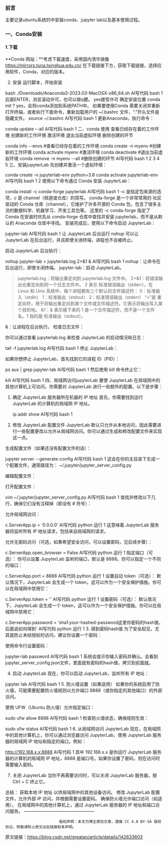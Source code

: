 ### 前言

主要记录ubuntu系统的中安装conda、jupyter lab以及基本使用过程。

### 一、Conda安装

#### 1.下载

**Conda 网站：**考虑下载速度，采用国内清华镜像 https://mirrors.tuna.tsinghua.edu.cn/
在下载链接下方，获取下载链接，选择应用软件，Conda，对应的版本。


2. 安装
运行脚本，开始安装

bash ./Downloads/Anaconda3-2023.03-MacOSX-x86_64.sh
AI写代码
bash
1
后面ENTER，浏览滚动许可，也可以按q健。
yes接受许可
确定安装位置
conda init ? yes，会将conda添加到系统PATH中。
如果要使用Conda 需要关闭并重新打开终端，或者执行下面命令，重新加载用户的 ~/.bashrc 文件，“.”开头文件是隐藏文件。
source ~/.bashrc
AI写代码
bash
1
更新Anaconda，执行命令：

conda update --all
AI写代码
bash
1
二、conda 使用
查看已经存在着的工作环境
创建新的工作环境
激活环境
退出当前虚拟环境
删除创建的环节

conda info --envs       			#查看已经存在着的工作环境
conda create -n myenv   			#创建新的工作环境
conda activate myenv				#激活环境
conda deactivate 					#退出当前虚拟环境
conda remove -n myenv --all			#删除创建的环节
AI写代码
bash
1
2
3
4
5
三、安装jupyterLab
先创建并激活一个虚拟环境：

  conda create -n jupyterlab-env python=3.8
  conda activate jupyterlab-env
AI写代码
bash
1
2
使用以下命令通过 Conda 安装 JupyterLab：

conda install -c conda-forge jupyterlab
AI写代码
bash
1
-c 是指定包来源的选项，c 是 channel（频道或仓库）的简写。
conda-forge 是一个非常常用的 社区驱动的 Conda 仓库（channel），它维护了许多开源的 Conda 包，包含了很多主流的数据科学、机器学习、开发工具包等。
这里的 -c conda-forge 指定了 Conda 在安装时优先从 conda-forge 仓库中查找并安装 jupyterlab，而不是从默认的 Anaconda 仓库中寻找。
安装完成后，使用以下命令启动 JupyterLab：

jupyter-lab
AI写代码
bash
1
让 JupyterLab 后台运行
nohup 可以让 JupyterLab 在后台运行，并且即使关闭终端，进程也不会被终止。

启动 JupyterLab 后台执行：

nohup jupyter-lab > jupyterlab.log 2>&1 &
AI写代码
bash
1
nohup：让命令在后台运行，即使关闭终端。
jupyter-lab：启动 JupyterLab。
> jupyterlab.log：将输出重定向到 jupyterlab.log 文件中。
> 2>&1：将错误输出也重定向到同一个日志文件中。
> 2 表示 标准错误输出（stderr）。在 Linux 和 Unix 系统中，每个进程都有三个默认的文件描述符：
> 0：标准输入（stdin） 1：标准输出（stdout） 2：标准错误输出（stderr）
> “>”是 重定向符，用于将输出重定向到某个文件或文件描述符。它表示将输出写入某个目的地。
> &1：& 表示接下来的 1 是一个文件描述符，而不是一个文件名。1 指的是 标准输出（stdout）。

&：让进程在后台执行。
检查日志文件：

你可以通过查看 jupyterlab.log 来检查 JupyterLab 的启动情况和日志：

tail -f jupyterlab.log
AI写代码
bash
1
停止 JupyterLab：

如果你想停止 JupyterLab，首先找到它的进程 ID（PID）：

ps aux | grep jupyter-lab
AI写代码
bash
1
然后使用 kill 命令终止它：

kill <PID>
AI写代码
bash
1
四、局域网访问jupyterLab
要使 JupyterLab 在局域网中的其他计算机上可访问，你需要对 JupyterLab 进行一些额外的配置。以下是步骤：

1. 确定 JupyterLab 服务器所在机器的 IP 地址
首先，你需要找到运行 JupyterLab 的计算机的局域网 IP 地址。

   ip addr show
AI写代码
bash
1
2. 修改 JupyterLab 配置文件
JupyterLab 默认只允许从本地访问，因此需要进行一些配置更改以允许从局域网访问。你可以通过生成和修改配置文件来实现这一点。

生成配置文件（如果还没有配置文件的话）：

jupyter server --generate-config
AI写代码
bash
1
这会在你的主目录下生成一个配置文件，通常路径为：
~/.jupyter/jupyter_server_config.py

编辑配置文件：

打开配置文件：

vim ~/.jupyter/jupyter_server_config.py
AI写代码
bash
1
查找并修改以下几行，确保它们没有注释掉（即没有 # 符号）：

允许局域网访问：

c.ServerApp.ip = '0.0.0.0'
AI写代码
python
运行
1
这意味着 JupyterLab 服务器将监听所有 IP 地址请求，包括来自局域网的请求。

允许无密码访问（可选，如果希望安全访问，可以设置密码，见后续步骤）：

c.ServerApp.open_browser = False
AI写代码
python
运行
1
指定端口（可选）：
你可以设置 JupyterLab 监听的端口，默认是 8888。你可以指定一个不同的端口：

c.ServerApp.port = 8888
AI写代码
python
运行
1
设置自动 token（可选）：
默认情况下，JupyterLab 会生成一个 token，这可以作为一个安全保护措施。你可以在局域网中禁用它：

c.ServerApp.token = ''
AI写代码
python
运行
1
设置密码（可选）：
默认情况下，JupyterLab 会生成一个 token，这可以作为一个安全保护措施。你可以在局域网中禁用它：

c.ServerApp.password = 'sha1:your-hashed-password这里你密码的hash值，后面说如何得到'
AI写代码
python
运行
1
3. 得到密码hash值
为了安全起见，尤其是防止未经授权的访问，建议你设置一个密码：

使用命令行设置密码：

jupyter-lab password
AI写代码
bash
1
系统会提示你输入密码并确认。会看到jupyter_server_config.json文件，里面就有密码的hash值，拷贝到前面就。

4. 启动 JupyterLab
现在，你可以启动 JupyterLab，监听所有 IP 地址：

jupyter lab
AI写代码
bash
1
5. 防火墙设置（如果适用）
如果你的系统启用了防火墙，可能需要配置防火墙规则以允许端口 8888（或你指定的其他端口）的外部访问。

使用 UFW（Ubuntu 防火墙）允许指定端口：

sudo ufw allow 8888
AI写代码
bash
1
检查防火墙状态，确保规则生效：

sudo ufw status
AI写代码
bash
1
6. 从局域网访问 JupyterLab
现在，在局域网中的其他计算机上，你可以通过浏览器访问 JupyterLab，使用 JupyterLab 服务器的局域网 IP 地址和指定的端口。例如：

http://192.168.x.x:8888
AI写代码
1
其中 192.168.x.x 是你运行 JupyterLab 服务器的计算机的局域网 IP 地址，8888 是端口号。如果你设置了密码，则在访问时需要输入密码。

7. 关闭 JupyterLab
当你不再需要访问时，可以关闭 JupyterLab 服务器，按 Ctrl + C 终止它。

总结：
获取本地 IP 地址 以供局域网中的其他设备访问。
修改 JupyterLab 配置文件，允许外部 IP 访问，并根据需要设置密码。
确保防火墙允许端口访问（如适用）。
在局域网中的其他计算机上，通过 JupyterLab 服务器的 IP 地址和端口访问服务。
————————————————

                            版权声明：本文为博主原创文章，遵循 CC 4.0 BY-SA 版权协议，转载请附上原文出处链接和本声明。

原文链接：https://blog.csdn.net/greatan/article/details/142633603